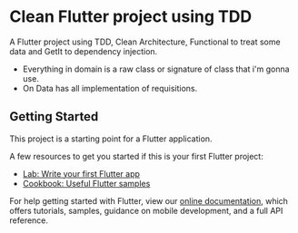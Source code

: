 # Clean Flutter project using TDD

A Flutter project using TDD, Clean Architecture, Functional to treat some data and GetIt to dependency injection.

- Everything in domain is a raw class or signature of class that i'm gonna use. 
- On Data has all implementation of requisitions.

## Getting Started

This project is a starting point for a Flutter application.

A few resources to get you started if this is your first Flutter project:

- [Lab: Write your first Flutter app](https://flutter.dev/docs/get-started/codelab)
- [Cookbook: Useful Flutter samples](https://flutter.dev/docs/cookbook)

For help getting started with Flutter, view our
[online documentation](https://flutter.dev/docs), which offers tutorials,
samples, guidance on mobile development, and a full API reference.